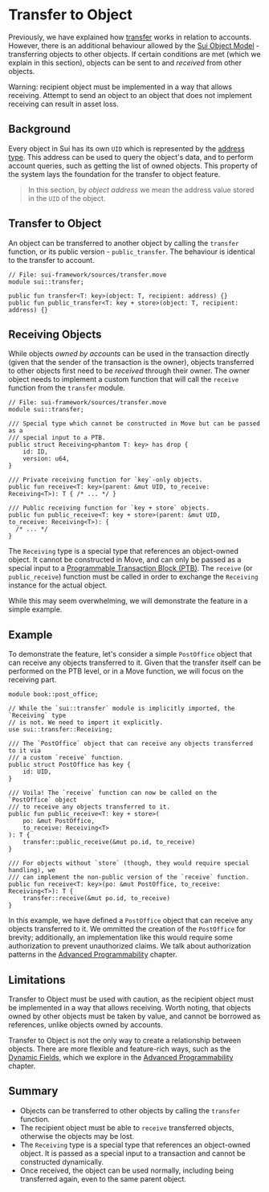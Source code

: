 # Transfer to Object

Previously, we have explained how [transfer](./storage-functions.md#transfer) works in relation to
accounts. However, there is an additional behaviour allowed by the
[Sui Object Model](./../object/object-model.md) - transferring objects to other objects. If certain
conditions are met (which we explain in this section), objects can be sent to and _received_ from
other objects.

<div class="warning">

Warning: recipient object must be implemented in a way that allows receiving. Attempt to send an
object to an object that does not implement receiving can result in asset loss.

</div>

## Background

Every object in Sui has its own `UID` which is represented by the
[address type](./../move-basics/address.md). This address can be used to query the object's data,
and to perform account queries, such as getting the list of owned objects. This property of the
system lays the foundation for the transfer to object feature.

> In this section, by _object address_ we mean the address value stored in the `UID` of the object.

## Transfer to Object

An object can be transferred to another object by calling the `transfer` function, or its public
version - `public_transfer`. The behaviour is identical to the transfer to account.

```move
// File: sui-framework/sources/transfer.move
module sui::transfer;

public fun transfer<T: key>(object: T, recipient: address) {}
public fun public_transfer<T: key + store>(object: T, recipient: address) {}
```

## Receiving Objects

While objects _owned by accounts_ can be used in the transaction directly (given that the sender of
the transaction is the owner), objects transferred to other objects first need to be _received_
through their owner. The owner object needs to implement a custom function that will call the
`receive` function from the `transfer` module.

```move
// File: sui-framework/sources/transfer.move
module sui::transfer;

/// Special type which cannot be constructed in Move but can be passed as a
/// special input to a PTB.
public struct Receiving<phantom T: key> has drop {
    id: ID,
    version: u64,
}

/// Private receiving function for `key`-only objects.
public fun receive<T: key>(parent: &mut UID, to_receive: Receiving<T>): T { /* ... */ }

/// Public receiving function for `key + store` objects.
public fun public_receive<T: key + store>(parent: &mut UID, to_receive: Receiving<T>): {
  /* ... */
}
```

The `Receiving` type is a special type that references an object-owned object. It cannot be
constructed in Move, and can only be passed as a special input to a
[Programmable Transaction Block (PTB)](../concepts/what-is-a-transaction.md). The `receive` (or
`public_receive`) function must be called in order to exchange the `Receiving` instance for the
actual object.

While this may seem overwhelming, we will demonstrate the feature in a simple example.

## Example

To demonstrate the feature, let's consider a simple `PostOffice` object that can receive any objects
transferred to it. Given that the transfer itself can be performed on the PTB level, or in a Move
function, we will focus on the receiving part.

```move
module book::post_office;

// While the `sui::transfer` module is implicitly imported, the `Receiving` type
// is not. We need to import it explicitly.
use sui::transfer::Receiving;

/// The `PostOffice` object that can receive any objects transferred to it via
/// a custom `receive` function.
public struct PostOffice has key {
    id: UID,
}

/// Voila! The `receive` function can now be called on the `PostOffice` object
/// to receive any objects transferred to it.
public fun public_receive<T: key + store>(
    po: &mut PostOffice,
    to_receive: Receiving<T>
): T {
    transfer::public_receive(&mut po.id, to_receive)
}

/// For objects without `store` (though, they would require special handling), we
/// can implement the non-public version of the `receive` function.
public fun receive<T: key>(po: &mut PostOffice, to_receive: Receiving<T>): T {
    transfer::receive(&mut po.id, to_receive)
}
```

In this example, we have defined a `PostOffice` object that can receive any objects transferred to
it. We ommitted the creation of the `PostOffice` for brevity; additionally, an implementation like
this would require some authorization to prevent unauthorized claims. We talk about authorization
patterns in the [Advanced Programmability](./../programmability/) chapter.

## Limitations

Transfer to Object must be used with caution, as the recipient object must be implemented in a way
that allows receiving. Worth noting, that objects owned by other objects must be taken by value, and
cannot be borrowed as references, unlike objects owned by accounts.

Transfer to Object is not the only way to create a relationship between objects. There are more
flexible and feature-rich ways, such as the
[Dynamic Fields](./../programmability/dynamic-fields.md), which we explore in the
[Advanced Programmability](./../programmability/) chapter.

## Summary

- Objects can be transferred to other objects by calling the `transfer` function.
- The recipient object must be able to `receive` transferred objects, otherwise the objects may be
  lost.
- The `Receiving` type is a special type that references an object-owned object. It is passed as a
  special input to a transaction and cannot be constructed dynamically.
- Once received, the object can be used normally, including being transferred again, even to the
  same parent object.
